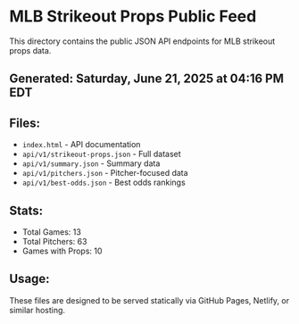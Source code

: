 # MLB Strikeout Props Public Feed

This directory contains the public JSON API endpoints for MLB strikeout props data.

## Generated: Saturday, June 21, 2025 at 04:16 PM EDT

## Files:
- `index.html` - API documentation
- `api/v1/strikeout-props.json` - Full dataset
- `api/v1/summary.json` - Summary data
- `api/v1/pitchers.json` - Pitcher-focused data  
- `api/v1/best-odds.json` - Best odds rankings

## Stats:
- Total Games: 13
- Total Pitchers: 63
- Games with Props: 10

## Usage:
These files are designed to be served statically via GitHub Pages, Netlify, or similar hosting.
